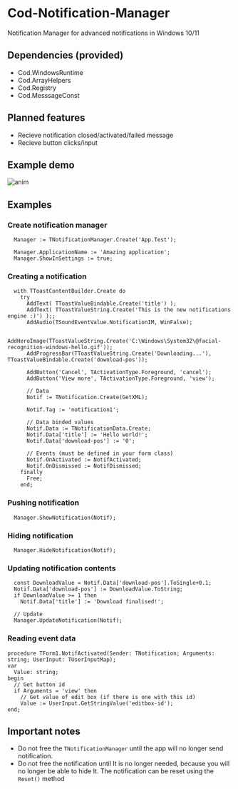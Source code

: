 # Cod-Notification-Manager
Notification Manager for advanced notifications in Windows 10/11

## Dependencies (provided)
- Cod.WindowsRuntime
- Cod.ArrayHelpers
- Cod.Registry
- Cod.MesssageConst

## Planned features
- Recieve notification closed/activated/failed message
- Recieve button clicks/input

## Example demo
![anim](https://github.com/Codrax/Cod-Notification-Manager/assets/68193064/33026b0f-b11a-4c27-993e-69f6850db506)



## Examples
### Create notification manager
```
  Manager := TNotificationManager.Create('App.Test');

  Manager.ApplicationName := 'Amazing application';
  Manager.ShowInSettings := true;
```

### Creating a notification
```
  with TToastContentBuilder.Create do
    try
      AddText( TToastValueBindable.Create('title') );
      AddText( TToastValueString.Create('This is the new notifications engine :)') );;
      AddAudio(TSoundEventValue.NotificationIM, WinFalse);
  
      AddHeroImage(TToastValueString.Create('C:\Windows\System32\@facial-recognition-windows-hello.gif'));
      AddProgressBar(TToastValueString.Create('Downloading...'), TToastValueBindable.Create('download-pos'));
  
      AddButton('Cancel', TActivationType.Foreground, 'cancel');
      AddButton('View more', TActivationType.Foreground, 'view');
  
      // Data
      Notif := TNotification.Create(GetXML);
  
      Notif.Tag := 'notification1';
  
      // Data binded values
      Notif.Data := TNotificationData.Create;
      Notif.Data['title'] := 'Hello world!';
      Notif.Data['download-pos'] := '0';

      // Events (must be defined in your form class)
      Notif.OnActivated := NotifActivated;
      Notif.OnDismissed := NotifDismissed;
    finally
      Free;
    end;
```

### Pushing notification
```
  Manager.ShowNotification(Notif);
```


### Hiding notification
```
  Manager.HideNotification(Notif);
```

### Updating notification contents
```
  const DownloadValue = Notif.Data['download-pos'].ToSingle+0.1;
  Notif.Data['download-pos'] := DownloadValue.ToString;
  if DownloadValue >= 1 then
    Notif.Data['title'] := 'Download finalised!';

  // Update
  Manager.UpdateNotification(Notif);
```

### Reading event data
```
procedure TForm1.NotifActivated(Sender: TNotification; Arguments: string; UserInput: TUserInputMap);
var
  Value: string;
begin
  // Get button id
  if Arguments = 'view' then
    // Get value of edit box (if there is one with this id)
    Value := UserInput.GetStringValue('editbox-id');
end;
```

## Important notes
- Do not free the `TNotificationManager` until the app will no longer send notification.
- Do not free the notification until It is no longer needed, because you will no longer be able to hide It. The notification can be reset using the `Reset()`
 method
